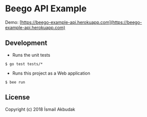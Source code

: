 # Beego API Example

Demo: [https://beego-example-api.herokuapp.com](https://beego-example-api.herokuapp.com)

## Development
- Runs the unit tests
```
$ go test tests/*
```
- Runs this project as a Web application
```
$ bee run
```

## License

Copyright (c) 2018 İsmail Akbudak
